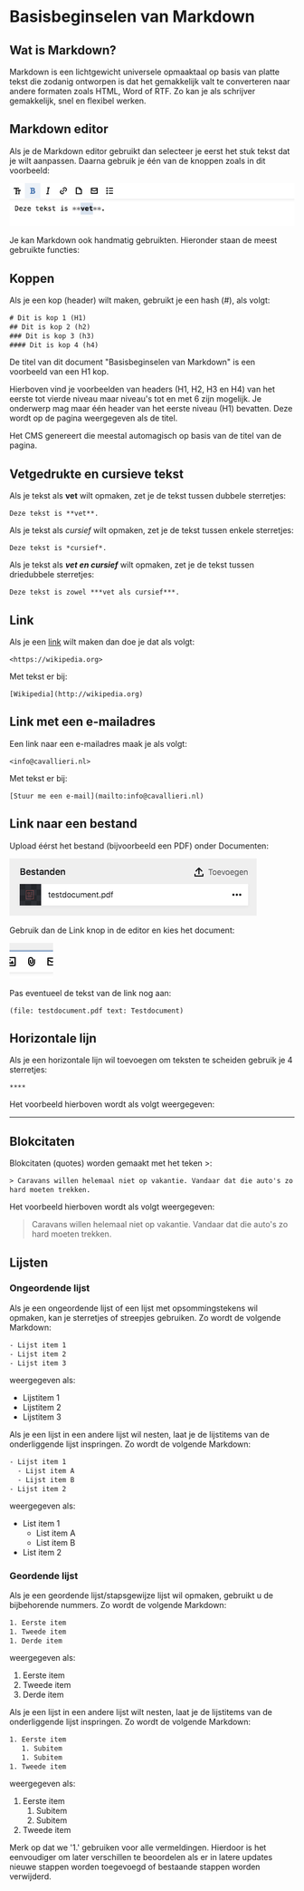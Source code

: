 # Basisbeginselen van Markdown

## Wat is Markdown?
Markdown is een lichtgewicht universele opmaaktaal op basis van platte tekst die zodanig ontworpen is dat het gemakkelijk valt te converteren naar andere formaten zoals HTML, Word of RTF. Zo kan je als schrijver gemakkelijk, snel en flexibel werken.

## Markdown editor
Als je de Markdown editor gebruikt dan selecteer je eerst het stuk tekst dat je wilt aanpassen. Daarna gebruik je één van de knoppen zoals in dit voorbeeld:

![Teksteditor](markdown-bold.png?raw=true "Teksteditor")

Je kan Markdown ook handmatig gebruikten. Hieronder staan de meest gebruikte functies:

## Koppen
Als je een kop (header) wilt maken, gebruikt je een hash (#), als volgt:

```
# Dit is kop 1 (H1)
## Dit is kop 2 (h2)
### Dit is kop 3 (h3)
#### Dit is kop 4 (h4)
```

De titel van dit document "Basisbeginselen van Markdown" is een voorbeeld van een H1 kop.

Hierboven vind je voorbeelden van headers (H1, H2, H3 en H4) van het eerste tot vierde niveau maar niveau's tot en met 6 zijn mogelijk. Je onderwerp mag maar één header van het eerste niveau (H1) bevatten. Deze wordt op de pagina weergegeven als de titel. 

Het CMS genereert die meestal automagisch op basis van de titel van de pagina.

## Vetgedrukte en cursieve tekst
Als je tekst als **vet** wilt opmaken, zet je de tekst tussen dubbele sterretjes:

```
Deze tekst is **vet**.
```

Als je tekst als *cursief* wilt opmaken, zet je de tekst tussen enkele sterretjes:

```
Deze tekst is *cursief*.
```

Als je tekst als ***vet en cursief*** wilt opmaken, zet je de tekst tussen driedubbele sterretjes:

```
Deze tekst is zowel ***vet als cursief***.
```

## Link
Als je een [link](https://wikipedia.org) wilt maken dan doe je dat als volgt:

```
<https://wikipedia.org>
```

Met tekst er bij:

```
[Wikipedia](http://wikipedia.org)
```

## Link met een e-mailadres
Een link naar een e-mailadres maak je als volgt:

```
<info@cavallieri.nl>
```

Met tekst er bij:

```
[Stuur me een e-mail](mailto:info@cavallieri.nl)
```

## Link naar een bestand
Upload éérst het bestand (bijvoorbeeld een PDF) onder Documenten:

![Bestanden](files.png?raw=true "Bestanden")

Gebruik dan de Link knop in de editor en kies het document:

![Bestand](link.png?raw=true "Bestand")

Pas eventueel de tekst van de link nog aan:

```
(file: testdocument.pdf text: Testdocument)
```

## Horizontale lijn
Als je een horizontale lijn wil toevoegen om teksten te scheiden gebruik je 4 sterretjes:

```
****
```

Het voorbeeld hierboven wordt als volgt weergegeven:

****

## Blokcitaten
Blokcitaten (quotes) worden gemaakt met het teken >:

```
> Caravans willen helemaal niet op vakantie. Vandaar dat die auto's zo hard moeten trekken.
```

Het voorbeeld hierboven wordt als volgt weergegeven:
> Caravans willen helemaal niet op vakantie. Vandaar dat die auto's zo hard moeten trekken.

## Lijsten

### Ongeordende lijst
Als je een ongeordende lijst of een lijst met opsommingstekens wil opmaken, kan je sterretjes of streepjes gebruiken. Zo wordt de volgende Markdown:

```
- Lijst item 1
- Lijst item 2
- Lijst item 3
```

weergegeven als:
- Lijstitem 1
- Lijstitem 2
- Lijstitem 3

Als je een lijst in een andere lijst wil nesten, laat je de lijstitems van de onderliggende lijst inspringen. Zo wordt de volgende Markdown:

```
- Lijst item 1
  - Lijst item A
  - Lijst item B
- Lijst item 2
```

weergegeven als:

- List item 1
  - List item A
  - List item B
- List item 2

### Geordende lijst
Als je een geordende lijst/stapsgewijze lijst wil opmaken, gebruikt u de bijbehorende nummers. Zo wordt de volgende Markdown:

```
1. Eerste item
1. Tweede item
1. Derde item
```

weergegeven als:
1. Eerste item
1. Tweede item
1. Derde item

Als je een lijst in een andere lijst wilt nesten, laat je de lijstitems van de onderliggende lijst inspringen. Zo wordt de volgende Markdown:

```
1. Eerste item
   1. Subitem
   1. Subitem
1. Tweede item
```

weergegeven als:
1. Eerste item
   1. Subitem
   1. Subitem
1. Tweede item

Merk op dat we '1.' gebruiken voor alle vermeldingen. Hierdoor is het eenvoudiger om later verschillen te beoordelen als er in latere updates nieuwe stappen worden toegevoegd of bestaande stappen worden verwijderd.
